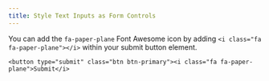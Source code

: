 ```yaml
---
title: Style Text Inputs as Form Controls
---
```

You can add the `fa-paper-plane` Font Awesome icon by adding `<i class="fa fa-paper-plane"></i>` within your submit button element.

    <button type="submit" class="btn btn-primary"><i class="fa fa-paper-plane">Submit</i>